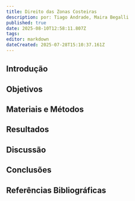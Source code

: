 ```yaml
---
title: Direito das Zonas Costeiras
description: por: Tiago Andrade, Maira Begalli
published: true
date: 2025-08-10T12:58:11.807Z
tags: 
editor: markdown
dateCreated: 2025-07-28T15:10:37.161Z
---
```



## Introdução




## Objetivos




## Materiais e Métodos




## Resultados



## Discussão



## Conclusões


## Referências Bibliográficas